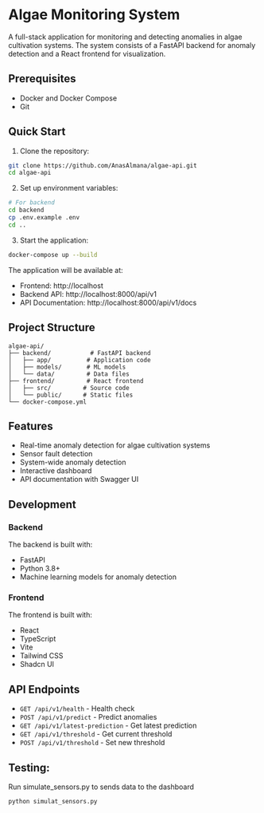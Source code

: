 # Algae Monitoring System

A full-stack application for monitoring and detecting anomalies in algae cultivation systems. The system consists of a FastAPI backend for anomaly detection and a React frontend for visualization.

## Prerequisites

- Docker and Docker Compose
- Git

## Quick Start

1. Clone the repository:
```bash
git clone https://github.com/AnasAlmana/algae-api.git
cd algae-api
```

2. Set up environment variables:
```bash
# For backend
cd backend
cp .env.example .env
cd ..
```

3. Start the application:
```bash
docker-compose up --build
```

The application will be available at:
- Frontend: http://localhost
- Backend API: http://localhost:8000/api/v1
- API Documentation: http://localhost:8000/api/v1/docs

## Project Structure

```
algae-api/
├── backend/           # FastAPI backend
│   ├── app/          # Application code
│   ├── models/       # ML models
│   └── data/         # Data files
├── frontend/         # React frontend
│   ├── src/         # Source code
│   └── public/      # Static files
└── docker-compose.yml
```

## Features

- Real-time anomaly detection for algae cultivation systems
- Sensor fault detection
- System-wide anomaly detection
- Interactive dashboard
- API documentation with Swagger UI

## Development

### Backend

The backend is built with:
- FastAPI
- Python 3.8+
- Machine learning models for anomaly detection

### Frontend

The frontend is built with:
- React
- TypeScript
- Vite
- Tailwind CSS
- Shadcn UI

## API Endpoints

- `GET /api/v1/health` - Health check
- `POST /api/v1/predict` - Predict anomalies
- `GET /api/v1/latest-prediction` - Get latest prediction
- `GET /api/v1/threshold` - Get current threshold
- `POST /api/v1/threshold` - Set new threshold

## Testing:
Run simulate_sensors.py to sends data to the dashboard
```
python simulat_sensors.py
```

